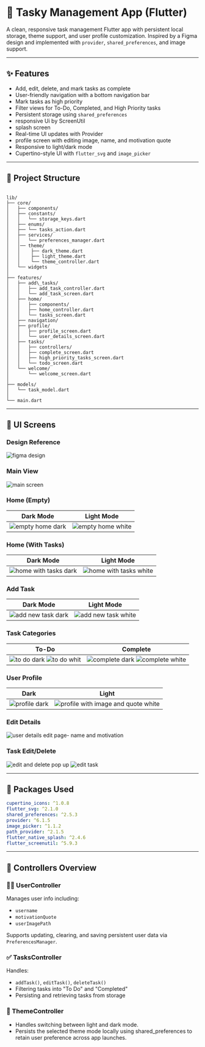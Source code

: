 # 📝 Tasky Management App (Flutter)

A clean, responsive task management Flutter app with persistent local storage, theme support, and user profile customization. Inspired by a Figma design and implemented with `provider`, `shared_preferences`, and image support.

---

## ✨ Features

- Add, edit, delete, and mark tasks as complete
- User-friendly navigation with a bottom navigation bar
- Mark tasks as high priority
- Filter views for To-Do, Completed, and High Priority tasks
- Persistent storage using `shared_preferences`
- responsive Ui by ScreenUtil
- splash screen
- Real-time UI updates with Provider
- profile screen with editing image, name, and motivation quote
- Responsive to light/dark mode
- Cupertino-style UI with `flutter_svg` and `image_picker`

---

## 📁 Project Structure

```

lib/
├── core/
│   ├── components/
│   ├── constants/
│   │   └── storage_keys.dart
│   ├── enums/
│   ├── └── tasks_action.dart
│   ├── services/
│   │   └── preferences_manager.dart
│   │── theme/
│   │    ├── dark_theme.dart
│   │    ├── light_theme.dart
│   │    └── theme_controller.dart
│   └── widgets
│
├── features/
│   ├── add\_tasks/
│   │   ├── add_task_controller.dart 
│   │   └── add_task_screen.dart
│   ├── home/
│   │   ├── components/
│   │   ├── home_controller.dart    
│   │   └── tasks_screen.dart
│   ├── navigation/
│   ├── profile/
│   │   ├── profile_screen.dart
│   │   └── user_details_screen.dart
│   ├── tasks/
│   │   ├── controllers/
│   │   ├── complete_screen.dart
│   │   ├── high_priority_tasks_screen.dart
│   │   └── todo_screen.dart
│   └── welcome/
│       └── welcome_screen.dart
│
├── models/
│   └── task_model.dart
│ 
└── main.dart

````

---

## 📸 UI Screens

### Design Reference
![figma design](https://github.com/user-attachments/assets/2cb2f404-0d64-4aa1-9058-92c18fdfa94f)

### Main View
![main screen](https://github.com/user-attachments/assets/96214f25-1ac9-444b-8770-0efbd4475c09)

### Home (Empty)
| Dark Mode | Light Mode |
|-----------|------------|
| ![empty home dark](https://github.com/user-attachments/assets/4de19fba-15d9-489d-a27b-e98a81dcf8a9) | ![empty home white](https://github.com/user-attachments/assets/8b12b4c0-41d0-485d-99a7-cd0c91d20ad4) |

### Home (With Tasks)
| Dark Mode | Light Mode |
|-----------|------------|
| ![home with tasks dark](https://github.com/user-attachments/assets/db2635d1-3e75-47d8-b24f-cfb6f644fdf4) | ![home with tasks white](https://github.com/user-attachments/assets/c0b57a2a-93d3-46d2-9837-046db26ebd2d) |

### Add Task
| Dark Mode | Light Mode |
|-----------|------------|
| ![add new task dark](https://github.com/user-attachments/assets/282aa067-6cfd-4b87-93ad-84a0856f0d02) | ![add new task white](https://github.com/user-attachments/assets/eb387750-4062-43b7-89c3-37304f5f4f55) |

### Task Categories
| To-Do | Complete |
|-------|----------|
| ![to do dark](https://github.com/user-attachments/assets/2e680a8f-83c4-480c-9ee1-2142a7ff41f2) ![to do whit](https://github.com/user-attachments/assets/935787d0-9750-45f6-bcb4-53e8ec233c0e) | ![complete dark](https://github.com/user-attachments/assets/103ce4cc-fc1a-45ad-bf1b-d708a9bb3b92) ![complete white](https://github.com/user-attachments/assets/0f4ae462-540a-4926-87f5-dc4060865722) |

### User Profile
| Dark | Light |
|------|-------|
| ![profile dark](https://github.com/user-attachments/assets/6726ef8c-82d8-41f7-a4d1-774757f01759) | ![profile with image and quote white](https://github.com/user-attachments/assets/5c2ab851-161c-4bd2-8f8d-3f65258642ce) |

### Edit Details
![user details edit page- name and motivation](https://github.com/user-attachments/assets/419330c0-2dd1-4001-b952-98312dbfaf06)

### Task Edit/Delete
![edit and delete pop up](https://github.com/user-attachments/assets/ee7efd81-7528-4cff-8c18-43322ea7c0c6)
![edit task](https://github.com/user-attachments/assets/5a4de7cb-19fd-465e-93ac-db0257981d74)

---

## 🧩 Packages Used

```yaml
cupertino_icons: ^1.0.8
flutter_svg: ^2.1.0
shared_preferences: ^2.5.3
provider: ^6.1.5
image_picker: ^1.1.2
path_provider: ^2.1.5
flutter_native_splash: ^2.4.6
flutter_screenutil: ^5.9.3
````

---

## 🧠 Controllers Overview

### 🧍‍♂️ UserController

Manages user info including:

* `username`
* `motivationQuote`
* `userImagePath`

Supports updating, clearing, and saving persistent user data via `PreferencesManager`.

### ✅ TasksController

Handles:

* `addTask()`, `editTask()`, `deleteTask()`
* Filtering tasks into "To Do" and "Completed"
* Persisting and retrieving tasks from storage

### 🎨 ThemeController
* Handles switching between light and dark mode.
* Persists the selected theme mode locally using shared_preferences to retain user preference across app launches.


